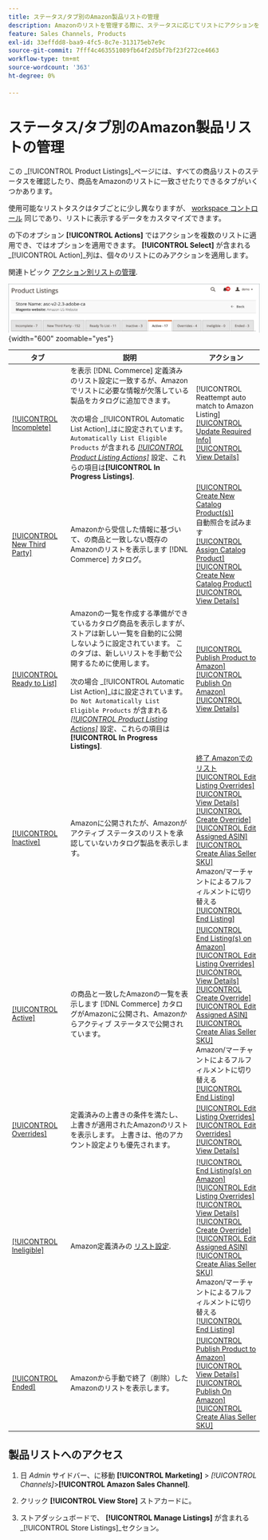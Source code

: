 ```yaml
---
title: ステータス/タブ別のAmazon製品リストの管理
description: Amazonのリストを管理する際に、ステータスに応じてリストにアクションを適用できます。
feature: Sales Channels, Products
exl-id: 33effdd8-baa9-4fc5-8c7e-313175eb7e9c
source-git-commit: 7fff4c463551089fb64f2d5bf7bf23f272ce4663
workflow-type: tm+mt
source-wordcount: '363'
ht-degree: 0%

---
```


# ステータス/タブ別のAmazon製品リストの管理

この _[!UICONTROL Product Listings]_ページには、すべての商品リストのステータスを確認したり、商品をAmazonのリストに一致させたりできるタブがいくつかあります。

使用可能なリストタスクはタブごとに少し異なりますが、 [workspace コントロール](./workspace-controls.md) 同じであり、リストに表示するデータをカスタマイズできます。

の下のオプション **[!UICONTROL Actions]** ではアクションを複数のリストに適用でき、ではオプションを適用できます。 **[!UICONTROL Select]** が含まれる _[!UICONTROL Action]_列は、個々のリストにのみアクションを適用します。

関連トピック [アクション別リストの管理](./managing-listings-by-action.md).

![製品リストタブ](assets/amazon-product-listings-tabs.png){width="600" zoomable="yes"}

| タブ | 説明 | アクション |
|---------------------------------------------------------------|------------------------------------------------------------------------------------------------------------------------------------------------------------------------------------------------------------------------------------------------------------------------------------------------------------------------------------------------------------------------------------------------------------------------------------------------------------|-----------------------------------------------------------------------------------------------------------------------------------------------------------------------------------------------------------------------------------------------------------------------------------------------------------------------------------------------------------------------------------------------------------------------------------------------------------------------------------------------------------------------------------------|
| [[!UICONTROL Incomplete]](./incomplete-listings.md) | を表示 [!DNL Commerce] 定義済みのリスト設定に一致するが、Amazonでリストに必要な情報が欠落している製品をカタログに追加できます。<br><br>次の場合 _[!UICONTROL Automatic List Action]_はに設定されています。 `Automatically List Eligible Products` が含まれる [_[!UICONTROL Product Listing Actions]_](./product-listing-actions.md) 設定、これらの項目は&#x200B;**[!UICONTROL In Progress Listings]**. | [!UICONTROL Reattempt auto match to Amazon Listing]<br>[[!UICONTROL Update Required Info]](./amazon-manually-update-incomplete-listing.md)<br>[[!UICONTROL View Details]](./product-listing-details.md) |
| [[!UICONTROL New Third Party]](./new-third-party-listings.md) | Amazonから受信した情報に基づいて、の商品と一致しない既存のAmazonのリストを表示します [!DNL Commerce] カタログ。 | [[!UICONTROL Create New Catalog Product(s)]](./creating-assigning-catalog-products.md)<br>自動照合を試みます<br>[[!UICONTROL Assign Catalog Product]](./creating-assigning-catalog-products.md)<br>[[!UICONTROL Create New Catalog Product]](./creating-assigning-catalog-products.md)<br>[[!UICONTROL View Details]](./product-listing-details.md) |
| [[!UICONTROL Ready to List]](./ready-to-list.md) | Amazonの一覧を作成する準備ができているカタログ商品を表示しますが、ストアは新しい一覧を自動的に公開しないように設定されています。 このタブは、新しいリストを手動で公開するために使用します。<br><br>次の場合 _[!UICONTROL Automatic List Action]_はに設定されています。 `Do Not Automatically List Eligible Products` が含まれる [_[!UICONTROL Product Listing Actions]_](./product-listing-actions.md) 設定、これらの項目は&#x200B;**[!UICONTROL In Progress Listings]**. | [[!UICONTROL Publish Product to Amazon]](./publish-listings-manually.md)<br>[[!UICONTROL Publish On Amazon]](./publish-listings-manually.md)<br>[[!UICONTROL View Details]](./product-listing-details.md) |
| [[!UICONTROL Inactive]](./inactive-listings.md) | Amazonに公開されたが、Amazonがアクティブ ステータスのリストを承認していないカタログ製品を表示します。 | [終了 Amazonでのリスト](./end-listings-manually.md)<br>[[!UICONTROL Edit Listing Overrides]](./creating-editing-overrides.md)<br>[[!UICONTROL View Details]](./product-listing-details.md)<br>[[!UICONTROL Create Override]](./creating-editing-overrides.md)<br>[[!UICONTROL Edit Assigned ASIN]](./edit-assigned-asin.md)<br>[[!UICONTROL Create Alias Seller SKU]](./create-alias-seller-sku.md#region-specific)<br>Amazon/マーチャントによるフルフィルメントに切り替える<br>[[!UICONTROL End Listing]](./end-listings-manually.md) |
| [[!UICONTROL Active]](./active-listings.md) | の商品と一致したAmazonの一覧を表示します [!DNL Commerce] カタログがAmazonに公開され、Amazonからアクティブ ステータスで公開されています。 | [[!UICONTROL End Listing(s) on Amazon]](./end-listings-manually.md)<br>[[!UICONTROL Edit Listing Overrides]](./creating-editing-overrides.md)<br>[[!UICONTROL View Details]](./product-listing-details.md)<br>[[!UICONTROL Create Override]](./creating-editing-overrides.md)<br>[[!UICONTROL Edit Assigned ASIN]](./edit-assigned-asin.md)<br>[[!UICONTROL Create Alias Seller SKU]](./create-alias-seller-sku.md#region-specific)<br>Amazon/マーチャントによるフルフィルメントに切り替える<br>[[!UICONTROL End Listing]](./end-listings-manually.md) |
| [[!UICONTROL Overrides]](./overrides.md) | 定義済みの上書きの条件を満たし、上書きが適用されたAmazonのリストを表示します。 上書きは、他のアカウント設定よりも優先されます。 | [[!UICONTROL Edit Listing Overrides]](./creating-editing-overrides.md)<br>[[!UICONTROL Edit Overrides]](./creating-editing-overrides.md)<br>[[!UICONTROL View Details]](./product-listing-details.md) |
| [[!UICONTROL Ineligible]](./ineligible-listings.md) | Amazon定義済みの [リスト設定](./listing-settings.md). | [[!UICONTROL End Listing(s) on Amazon]](./end-listings-manually.md)<br>[[!UICONTROL Edit Listing Overrides]](./creating-editing-overrides.md)<br>[[!UICONTROL View Details]](./product-listing-details.md)<br>[[!UICONTROL Create Override]](./creating-editing-overrides.md)<br>[[!UICONTROL Edit Assigned ASIN]](./edit-assigned-asin.md)<br>[[!UICONTROL Create Alias Seller SKU]](./create-alias-seller-sku.md#region-specific)<br>Amazon/マーチャントによるフルフィルメントに切り替える<br>[[!UICONTROL End Listing]](./end-listings-manually.md) |
| [[!UICONTROL Ended]](./ended-listings.md) | Amazonから手動で終了（削除）したAmazonのリストを表示します。 | [[!UICONTROL Publish Product to Amazon]](./publish-listings-manually.md)<br>[[!UICONTROL View Details]](./product-listing-details.md)<br>[[!UICONTROL Publish On Amazon]](./publish-listings-manually.md)<br>[[!UICONTROL Create Alias Seller SKU]](./create-alias-seller-sku.md#region-specific) |

## 製品リストへのアクセス

1. 日 _Admin_ サイドバー、に移動 **[!UICONTROL Marketing]** > _[!UICONTROL Channels]_>**[!UICONTROL Amazon Sales Channel]**.

1. クリック **[!UICONTROL View Store]** ストアカードに。

1. ストアダッシュボードで、 **[!UICONTROL Manage Listings]** が含まれる _[!UICONTROL Store Listings]_セクション。
